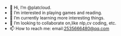 - 👋 Hi, I’m @platcloud.
- 👀 I’m interested in playing games and reading.
- 🌱 I’m currently learning more interesting things.
- 💞️ I’m looking to collaborate on,like nlp,cv coding, etc.
- 📫 How to reach me: email:2535666480@qq.com

<!---
platcloud/platcloud is a ✨ special ✨ repository because its `README.md` (this file) appears on your GitHub profile.
You can click the Preview link to take a look at your changes.
--->
